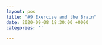 ```yaml
---
layout: pos
title: "#9 Exercise and the Brain"
date: 2020-09-08 18:30:00 +0000
categories: ''

---
```

